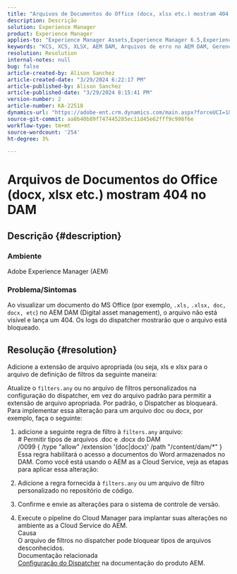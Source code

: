 ```yaml
---
title: "Arquivos de Documentos do Office (docx, xlsx etc.) mostram 404 no DAM"
description: Descrição
solution: Experience Manager
product: Experience Manager
applies-to: "Experience Manager Assets,Experience Manager 6.5,Experience Manager"
keywords: "KCS, XCS, XLSX, AEM DAM, Arquivos de erro no AEM DAM, Gerenciamento de ativos digitais, doc, docx, Office"
resolution: Resolution
internal-notes: null
bug: false
article-created-by: Alison Sanchez
article-created-date: "3/29/2024 6:22:17 PM"
article-published-by: Alison Sanchez
article-published-date: "3/29/2024 8:15:41 PM"
version-number: 2
article-number: KA-22518
dynamics-url: "https://adobe-ent.crm.dynamics.com/main.aspx?forceUCI=1&pagetype=entityrecord&etn=knowledgearticle&id=1455f040-f9ed-ee11-a203-6045bd045872"
source-git-commit: aa8b40b89f747445285ec11d45e62fff9c998f6e
workflow-type: tm+mt
source-wordcount: '254'
ht-degree: 3%

---
```


# Arquivos de Documentos do Office (docx, xlsx etc.) mostram 404 no DAM

## Descrição {#description}


### Ambiente

Adobe Experience Manager (AEM)

### Problema/Sintomas

Ao visualizar um documento do MS Office (por exemplo, `.xls,` `.xlsx, doc, docx, etc`) no AEM DAM (Digital asset management), o arquivo não está visível e lança um 404. Os logs do dispatcher mostrarão que o arquivo está bloqueado.




## Resolução {#resolution}


Adicione a extensão de arquivo apropriada (ou seja, xls e xlsx para o arquivo de definição de filtros da seguinte maneira:

Atualize o `filters.any` ou no arquivo de filtros personalizados na configuração do dispatcher, em vez do arquivo padrão para permitir a extensão de arquivo apropriada. Por padrão, o Dispatcher as bloqueará. Para implementar essa alteração para um arquivo doc ou docx, por exemplo, faça o seguinte:

1. adicione a seguinte regra de filtro à `filters.any` arquivo:
   <br># Permitir tipos de arquivos .doc e .docx do DAM
   <br>/0099 { /type &quot;allow&quot; /extension &#39;(doc|docx)&#39; /path &quot;/content/dam/\*&quot; }<br>
Essa regra habilitará o acesso a documentos do Word armazenados no DAM. Como você está usando o AEM as a Cloud Service, veja as etapas para aplicar essa alteração:



2. Adicione a regra fornecida à `filters.any` ou um arquivo de filtro personalizado no repositório de código.
3. Confirme e envie as alterações para o sistema de controle de versão.
4. Execute o pipeline do Cloud Manager para implantar suas alterações no ambiente as a Cloud Service do AEM.
   <br>Causa<br>
O arquivo de filtros no dispatcher pode bloquear tipos de arquivos desconhecidos.
   <br>Documentação relacionada<br>
   [Configuração do Dispatcher](https://experienceleague.adobe.com/docs/experience-manager-dispatcher/using/configuring/dispatcher-configuration.html?lang=pt-BR) na documentação do produto AEM.
   <br> <br>

